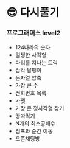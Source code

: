 # 😎 다시풀기 


### 프로그래머스 level2
- 124나라의 숫자
- 멀쩡한 사각형
- 다리를 지나는 트럭
- 삼각 달팽이
- 문자열 압축
- 가장 큰 수
- 전화번호 목록
- 카펫
- 가장 큰 정사각형 찾기
- 땅따먹기
- N개의 최소공배수
- 점프와 순간 이동
- 오픈채팅방
